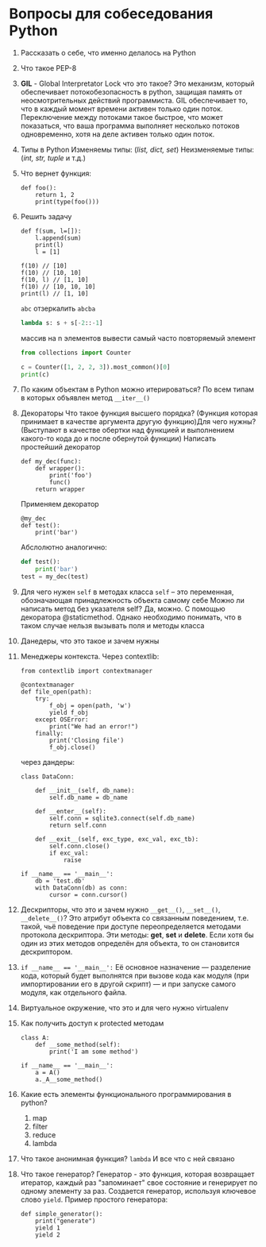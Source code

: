 # Вопросы для собеседования Python
1. Рассказать о себе, что именно делалось на Python

2. Что такое PEP-8

3. **GIL** - Global Interpretator Lock что это такое?
Это механизм, который обеспечивает потокобезопасность в python, защищая память от неосмотрительных действий программиста. GIL обеспечивает то, что в каждый момент времени активен только один поток. Переключение между потоками такое быстрое, что может показаться, что ваша программа выполняет несколько потоков одновременно, хотя на деле активен только один поток.

4. Типы в Python
Изменяемы типы: (_list, dict, set_)
Неизменяемые типы: (_int, str, tuple_ и т.д.)

5. Что вернет функция:
    ```
    def foo():
        return 1, 2
        print(type(foo()))
    ```

6. Решить задачу
    ```
    def f(sum, l=[]):
        l.append(sum) 
        print(l)
        l = [1]
    
    f(10) // [10]
    f(10) // [10, 10]
    f(10, l) // [1, 10]
    f(10) // [10, 10, 10]
    print(l) // [1, 10]
    ```
    `abc` отзеркалить `abcba`
    ```python
    lambda s: s + s[-2::-1]
    ```
    массив на n элементов вывести самый часто повторяемый элемент
    ```python
    from collections import Counter
    
    c = Counter([1, 2, 2, 3]).most_common()[0]
    print(c)
    ```
7. По каким объектам в Python можно итерироваться?
По всем типам в которых объявлен метод ```__iter__()```

8. Декораторы
Что такое функция высшего порядка? (Функция которая принимает в качестве аргумента другую функцию)Для чего нужны? (Выступают в качестве обертки над функцией и выполнением какого-то кода до и после обернутой функции)
Написать простейший декоратор
    ```
    def my_dec(func):
        def wrapper():
            print('foo')
            func()
        return wrapper
    ```
    Применяем декоратор
    ```
    @my_dec
    def test():
        print('bar')
    ```
   Абслолютно аналогично:
   ```python
   def test():
       print('bar')
   test = my_dec(test)
   ```
9. Для чего нужен ```self``` в методах класса
```self``` – это переменная, обозначающая принадлежность объекта самому себе
Можно ли написать метод без указателя self?
Да, можно. С помощью декоратора @staticmethod. Однако 
необходимо понимать, что в таком случае нельзя вызывать поля и методы класса

10. Данедеры, что это такое и зачем нужны

11. Менеджеры контекста.
    Через contextlib:
    ```
    from contextlib import contextmanager
     
    @contextmanager
    def file_open(path):
        try:
            f_obj = open(path, 'w')
            yield f_obj
        except OSError:
            print("We had an error!")
        finally:
            print('Closing file')
            f_obj.close()
    ```
    через дандеры:
    ```
    class DataConn:
        
        def __init__(self, db_name):
            self.db_name = db_name    
        
        def __enter__(self):
            self.conn = sqlite3.connect(self.db_name)
            return self.conn
        
        def __exit__(self, exc_type, exc_val, exc_tb):
            self.conn.close()
            if exc_val:
                raise
     
    if __name__ == '__main__':
        db = 'test.db'
        with DataConn(db) as conn:
            cursor = conn.cursor()
    ```

12. Дескрипторы, что это и зачем нужно
```__get__()```, ```__set__()```, ```__delete__()```?
Это атрибут объекта со связанным поведением, т.е. такой, чьё поведение при доступе переопределяется методами протокола дескриптора. Эти методы: __get__, __set__ и __delete__. Если хотя бы один из этих методов определён для объекта, то он становится дескриптором.

13. ```if __name__ == '__main__':```
Её основное назначение — разделение кода, который будет выполнятся при вызове кода как модуля (при импортировании его в другой скрипт) — и при запуске самого модуля, как отдельного файла.

14. Виртуальное окружение, что это и для чего нужно
virtualenv

15. Как получить доступ к protected методам
    ```
    class A:
        def __some_method(self):
            print('I am some method')
    
    if __name__ == '__main__':
        a = A()
        a._A__some_method()
    ```
16. Какие есть элементы функционального программирования в python?
    1. map
    2. filter
    3. reduce
    4. lambda

17. Что такое анонимная функция? `lambda` И все что с ней связано

18. Что такое генератор?
    Генератор - это функция, которая возвращает итератор, каждый раз "запоминает" свое состояние и генерирует по одному элементу за раз. Создается генератор, используя ключевое слово ```yield```. Пример простого генератора:
    ```
    def simple_generator():
        print("generate")
        yield 1
        yield 2
    ```
